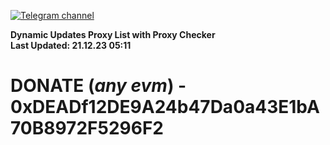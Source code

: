 [![Telegram channel](https://img.shields.io/endpoint?url=https://runkit.io/damiankrawczyk/telegram-badge/branches/master?url=https://t.me/n4z4v0d)](https://t.me/n4z4v0d) 

**Dynamic Updates Proxy List with Proxy Checker**  
**Last Updated: 21.12.23 05:11**

# DONATE (_any evm_) - 0xDEADf12DE9A24b47Da0a43E1bA70B8972F5296F2
